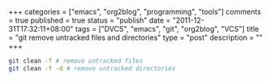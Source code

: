 +++
categories = ["emacs", "org2blog", "programming", "tools"]
comments = true
published = true
status = "publish"
date = "2011-12-31T17:32:11+08:00"
tags = ["DVCS", "emacs", "git", "org2blog", "VCS"]
title = "git remove untracked files and directories"
type = "post"
description = ""
+++


```sh
git clean -f # remove untracked files
git clean -f -d # remove untracked directories
```
<!--more-->